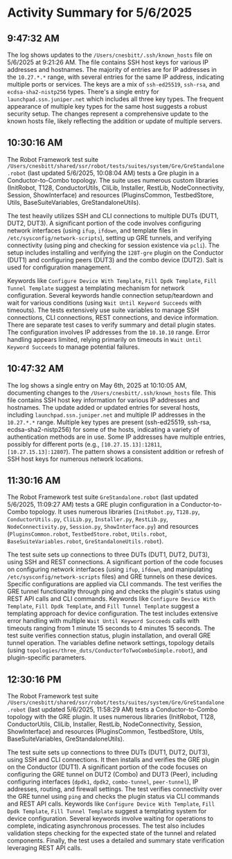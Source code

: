 # Activity Summary for 5/6/2025

## 9:47:32 AM
The log shows updates to the `/Users/cnesbitt/.ssh/known_hosts` file on 5/6/2025 at 9:21:26 AM.  The file contains SSH host keys for various IP addresses and hostnames.  The majority of entries are for IP addresses in the `10.27.*.*` range, with several entries for the same IP address, indicating multiple ports or services.  The keys are a mix of `ssh-ed25519`, `ssh-rsa`, and `ecdsa-sha2-nistp256` types.  There's a single entry for `launchpad.ssn.juniper.net` which includes all three key types.  The frequent appearance of multiple key types for the same host suggests a robust security setup.  The changes represent a comprehensive update to the known hosts file, likely reflecting the addition or update of multiple servers.


## 10:30:16 AM
The Robot Framework test suite `/Users/cnesbitt/shared/ssr/robot/tests/suites/system/Gre/GreStandalone.robot` (last updated 5/6/2025, 10:08:04 AM) tests a Gre plugin in a Conductor-to-Combo topology.  The suite uses numerous custom libraries (InitRobot, T128, ConductorUtils, CliLib, Installer, RestLib, NodeConnectivity, Session, ShowInterface) and resources (PluginsCommon, TestbedStore, Utils, BaseSuiteVariables, GreStandaloneUtils).

The test heavily utilizes SSH and CLI connections to multiple DUTs (DUT1, DUT2, DUT3).  A significant portion of the code involves configuring network interfaces (using `ifup`, `ifdown`, and template files in `/etc/sysconfig/network-scripts`), setting up GRE tunnels, and verifying connectivity (using ping and checking for session existence via `pcli`).  The setup includes installing and verifying the `128T-gre` plugin on the Conductor (DUT1) and configuring peers (DUT3) and the combo device (DUT2).  Salt is used for configuration management.

Keywords like `Configure Device With Template`, `Fill Dpdk Template`, `Fill Tunnel Template` suggest a templating mechanism for network configuration.  Several keywords handle connection setup/teardown and wait for various conditions (using `Wait Until Keyword Succeeds` with timeouts). The tests extensively use suite variables to manage SSH connections, CLI connections, REST connections, and device information.  There are separate test cases to verify summary and detail plugin states.  The configuration involves IP addresses from the `10.10.10` range.  Error handling appears limited, relying primarily on timeouts in `Wait Until Keyword Succeeds` to manage potential failures.


## 10:47:32 AM
The log shows a single entry on May 6th, 2025 at 10:10:05 AM, documenting changes to the `/Users/cnesbitt/.ssh/known_hosts` file.  This file contains SSH host key information for various IP addresses and hostnames.  The update added or updated entries for several hosts, including `launchpad.ssn.juniper.net` and multiple IP addresses in the `10.27.*.*` range.  Multiple key types are present (ssh-ed25519, ssh-rsa, ecdsa-sha2-nistp256) for some of the hosts, indicating a variety of authentication methods are in use. Some IP addresses have multiple entries, possibly for different ports (e.g., `[10.27.15.13]:12811`, `[10.27.15.13]:12807`).  The pattern shows a consistent addition or refresh of SSH host keys for numerous network locations.


## 11:30:16 AM
The Robot Framework test suite `GreStandalone.robot` (last updated 5/6/2025, 11:09:27 AM) tests a GRE plugin configuration in a Conductor-to-Combo topology.  It uses numerous libraries (`InitRobot.py`, `T128.py`, `ConductorUtils.py`, `CliLib.py`, `Installer.py`, `RestLib.py`, `NodeConnectivity.py`, `Session.py`, `ShowInterface.py`) and resources (`PluginsCommon.robot`, `TestbedStore.robot`, `Utils.robot`, `BaseSuiteVariables.robot`, `GreStandaloneUtils.robot`).

The test suite sets up connections to three DUTs (DUT1, DUT2, DUT3), using SSH and REST connections.  A significant portion of the code focuses on configuring network interfaces (using `ifup`, `ifdown`, and manipulating `/etc/sysconfig/network-scripts` files) and GRE tunnels on these devices.  Specific configurations are applied via CLI commands.  The test verifies the GRE tunnel functionality through ping and checks the plugin's status using REST API calls and CLI commands.  Keywords like `Configure Device With Template`, `Fill Dpdk Template`, and `Fill Tunnel Template` suggest a templating approach for device configuration.  The test includes extensive error handling with multiple `Wait Until Keyword Succeeds` calls with timeouts ranging from 1 minute 15 seconds to 4 minutes 15 seconds.  The test suite verifies connection status, plugin installation, and overall GRE tunnel operation.  The variables define network settings,  topology details (using `topologies/three_duts/ConductorToTwoComboSimple.robot`), and plugin-specific parameters.


## 12:30:16 PM
The Robot Framework test suite `/Users/cnesbitt/shared/ssr/robot/tests/suites/system/Gre/GreStandalone.robot` (last updated 5/6/2025, 11:58:29 AM) tests a Conductor-to-Combo topology with the GRE plugin.  It uses numerous libraries (InitRobot, T128, ConductorUtils, CliLib, Installer, RestLib, NodeConnectivity, Session, ShowInterface) and resources (PluginsCommon, TestbedStore, Utils, BaseSuiteVariables, GreStandaloneUtils).

The test suite sets up connections to three DUTs (DUT1, DUT2, DUT3), using SSH and CLI connections.  It then installs and verifies the GRE plugin on the Conductor (DUT1).  A significant portion of the code focuses on configuring the GRE tunnel on DUT2 (Combo) and DUT3 (Peer), including configuring interfaces (`dpdk1`, `dpdk2`, `combo-tunnel`, `peer-tunnel`), IP addresses, routing, and firewall settings.  The test verifies connectivity over the GRE tunnel using `ping` and checks the plugin status via CLI commands and REST API calls.  Keywords like `Configure Device With Template`, `Fill Dpdk Template`, `Fill Tunnel Template` suggest a templating system for device configuration.  Several keywords involve waiting for operations to complete, indicating asynchronous processes.  The test also includes validation steps checking for the expected state of the tunnel and related components.  Finally, the test uses a detailed and summary state verification leveraging REST API calls.
